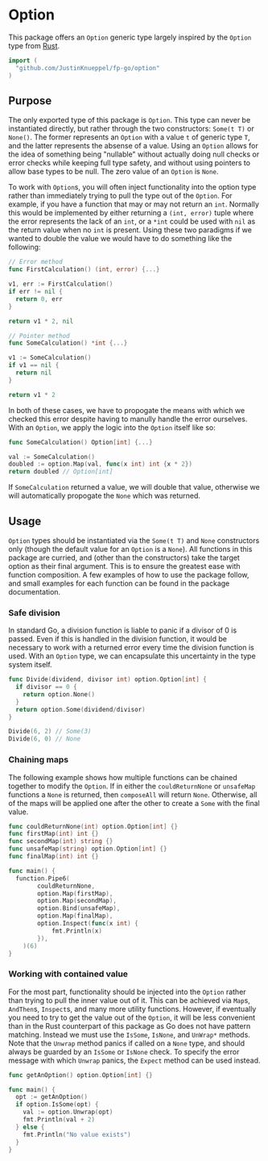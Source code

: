# Option

This package offers an `Option` generic type largely inspired by the `Option` type from [Rust](https://doc.rust-lang.org/stable/std/option/).

```go
import (
  "github.com/JustinKnueppel/fp-go/option"
)
```

## Purpose

The only exported type of this package is `Option`. This type can never be instantiated directly, but rather through the two constructors: `Some(t T)` or `None()`. The former represents an `Option` with a value `t` of generic type `T`, and the latter represents the absense of a value. Using an `Option` allows for the idea of something being "nullable" without actually doing null checks or error checks while keeping full type safety, and without using pointers to allow base types to be null. The zero value of an `Option` is `None`.

To work with `Option`s, you will often inject functionality into the option type rather than immediately trying to pull the type out of the `Option`. For example, if you have a function that may or may not return an `int`. Normally this would be implemented by either returning a `(int, error)` tuple where the error represents the lack of an `int`, or a `*int` could be used with `nil` as the return value when no `int` is present. Using these two paradigms if we wanted to double the value we would have to do something like the following:

```go
// Error method
func FirstCalculation() (int, error) {...}

v1, err := FirstCalculation()
if err != nil {
  return 0, err
}

return v1 * 2, nil

// Pointer method
func SomeCalculation() *int {...}

v1 := SomeCalculation()
if v1 == nil {
  return nil
}

return v1 * 2
```

In both of these cases, we have to propogate the means with which we checked this error despite having to manully handle the error ourselves. With an `Option`, we apply the logic into the `Option` itself like so:

```go
func SomeCalculation() Option[int] {...}

val := SomeCalculation()
doubled := option.Map(val, func(x int) int {x * 2})
return doubled // Option[int]
```

If `SomeCalculation` returned a value, we will double that value, otherwise we will automatically propogate the `None` which was returned.

## Usage

`Option` types should be instantiated via the `Some(t T)` and `None` constructors only (though the default value for an `Option` is a `None`). All functions in this package are curried, and (other than the constructors) take the target option as their final argument. This is to ensure the greatest ease with function composition. A few examples of how to use the package follow, and small examples for each function can be found in the package documentation.

### Safe division

In standard Go, a division function is liable to panic if a divisor of 0 is passed. Even if this is handled in the division function, it would be necessary to work with a returned error every time the division function is used. With an `Option` type, we can encapsulate this uncertainty in the type system itself.

```go
func Divide(dividend, divisor int) option.Option[int] {
  if divisor == 0 {
    return option.None()
  }
  return option.Some(dividend/divisor)
}

Divide(6, 2) // Some(3)
Divide(6, 0) // None
```

### Chaining maps

The following example shows how multiple functions can be chained together to modify the `Option`. If in either the `couldReturnNone` or `unsafeMap` functions a `None` is returned, then `composeAll` will return `None`. Otherwise, all of the maps will be applied one after the other to create a `Some` with the final value.

```go
func couldReturnNone(int) option.Option[int] {}
func firstMap(int) int {}
func secondMap(int) string {}
func unsafeMap(string) option.Option[int] {}
func finalMap(int) int {}

func main() {
  function.Pipe6(
		couldReturnNone,
		option.Map(firstMap),
		option.Map(secondMap),
		option.Bind(unsafeMap),
		option.Map(finalMap),
		option.Inspect(func(x int) {
			fmt.Println(x)
		}),
	)(6)
}
```

### Working with contained value

For the most part, functionality should be injected into the `Option` rather than trying to pull the inner value out of it. This can be achieved via `Map`s, `AndThen`s, `Inspect`s, and many more utility functions. However, if eventually you need to try to get the value out of the `Option`, it will be less convenient than in the Rust counterpart of this package as Go does not have pattern matching. Instead we must use the `IsSome`, `IsNone`, and `UnWrap*` methods. Note that the `Unwrap` method panics if called on a `None` type, and should always be guarded by an `IsSome` or `IsNone` check. To specify the error message with which `Unwrap` panics, the `Expect` method can be used instead.

```go
func getAnOption() option.Option[int] {}

func main() {
  opt := getAnOption()
  if option.IsSome(opt) {
    val := option.Unwrap(opt)
    fmt.Println(val + 2)
  } else {
    fmt.Println("No value exists")
  }
}
```

